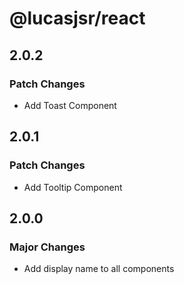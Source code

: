 # @lucasjsr/react

## 2.0.2

### Patch Changes

- Add Toast Component

## 2.0.1

### Patch Changes

- Add Tooltip Component

## 2.0.0

### Major Changes

- Add display name to all components
